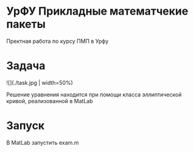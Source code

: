 # УрФУ Прикладные математчекие пакеты
Пректная работа по курсу ПМП в Урфу

# Задача
![](./task.jpg | width=50%)

Решение уравнения находится при помощи класса эллиптической кривой, реализованной в MatLab

# Запуск
В MatLab запустить exam.m
